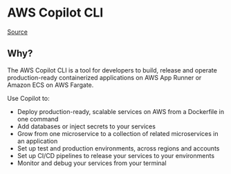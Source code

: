 # AWS Copilot CLI

[Source](https://github.com/aws/copilot-cli)

## Why?
The AWS Copilot CLI is a tool for developers to build, release and operate production-ready containerized applications on AWS App Runner or Amazon ECS on AWS Fargate.

Use Copilot to:

- Deploy production-ready, scalable services on AWS from a Dockerfile in one command
- Add databases or inject secrets to your services
- Grow from one microservice to a collection of related microservices in an application
- Set up test and production environments, across regions and accounts
- Set up CI/CD pipelines to release your services to your environments
- Monitor and debug your services from your terminal